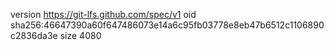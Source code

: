 version https://git-lfs.github.com/spec/v1
oid sha256:46647390a60f647486073e14a6c95fb03778e8eb47b6512c1106890c2836da3e
size 4080
